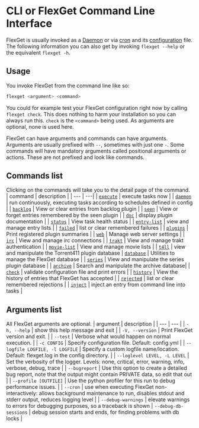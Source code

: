 # CLI or FlexGet Command Line Interface
FlexGet is usually invoked as a [Daemon](/Daemon) or via [cron](/InstallWizard/Partial/Crontab) and its [configuration](/Configuration) file. The following information you can also get by invoking `flexget --help` or the equivalent `flexget -h`.

## Usage
You invoke FlexGet from the command line like so:
```bash
flexget <argument> <command>
```
You could for example test your FlexGet configuration right now by calling `flexget check`. This does nothing to harm your installation so you can always run this. `check` is the `<command>` being used. As arguments are optional, none is used here.

FlexGet can have arguments and commands can have arguments. Arguments are usually prefixed with `--`, sometimes with just one `-`. Some commands will have mandatory arguments called positional arguments or actions. These are not prefixed and look like commands.

## Commands list
Clicking on the commands will take you to the detail page of the command.
| command | description |
| --- | ---|
| [`execute`](/CLI/execute) | execute tasks now |
| [`daemon`](/CLI/daemon) | run continuously, executing tasks according to schedules defined in config |
| [`backlog`](/CLI/backlog) | View or clear entries from backlog plugin |
| [`seen`](/CLI/seen) | View or forget entries remembered by the seen plugin |
| [`doc`](/CLI/doc) | display plugin documentation |
| [`status`](/CLI/status) | View task health status |
| [`entry-list`](/CLI/entry-list) | view and manage entry lists |
| [`failed`](/CLI/failed) | list or clear remembered failures |
| [`plugins`](/CLI/plugins) | Print registered plugin summaries |
| [`web`](/CLI/web) | Manage web server settings |
| [`irc`](/CLI/irc) | View and manage irc connections |
| [`trakt`](/CLI/trakt) | View and manage trakt authentication |
| [`movie-list`](/CLI/movie-list) | View and manage movie lists |
| [`t4ll`](/CLI/t4ll) | view and manipulate the Torrent411 plugin database
| [`database`](/CLI/database) | Utilities to manage the FlexGet database |
| [`series`](/CLI/series) | View and manipulate the series plugin database |
| [`archive`](/CLI/archive) | Search and manipulate the archive database|
| [`check`](/CLI/check) | validate configuration file and print errors |
| [`history`](/CLI/history) | View the history of entries that FlexGet has accepted |
| [`rejected`](/CLI/rejected) | list or clear remembered rejections |
| [`inject`](/CLI/inject) | inject an entry from command line into tasks |

## Arguments list
All FlexGet arguments are optional.
| argument | description |
| --- | --- |
| `-h, --help` | show this help message and exit |
| `-V, --version` | Print FlexGet version and exit. |
| `--test` | Verbose what would happen on normal execution. |
| `-c CONFIG` | Specify configuration file. Default: config.yml |
| `--logfile LOGFILE, -l LOGFILE` | Specify a custom logfile name/location. Default: flexget.log in the config directory. |
| `--loglevel LEVEL, -L LEVEL` | Set the verbosity of the logger. Levels: none, critical, error, warning, info, verbose, debug, trace |
| `--bugreport` | Use this option to create a detailed bug report, note that the output might contain PRIVATE data, so edit that out |
| `--profile [OUTFILE]` | Use the python profiler for this run to debug performance issues. |
| `--cron` | use when executing FlexGet non-interactively: allows background maintenance to run, disables stdout and stderr output, reduces logging level |
| `--debug-warnings` | elevate warnings to errors for debugging purposes, so a traceback is shown
| `--debug-db-sessions` | debug session starts and ends, for finding problems with db locks |